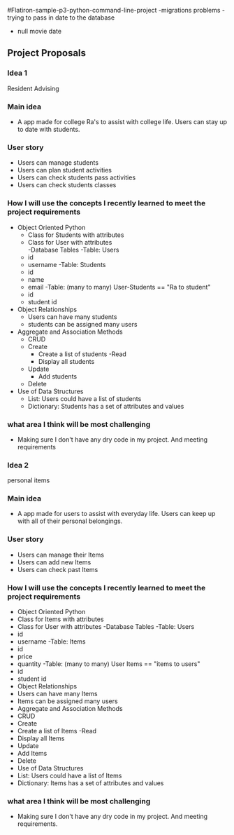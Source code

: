 #Flatiron-sample-p3-python-command-line-project
-migrations problems
-trying to pass in date to the database
- null movie date
## Project Proposals 

### Idea 1
Resident Advising 

### Main idea
- A app made for college Ra's to assist with college life. Users can stay up to date with students. 
### User story
- Users can manage students
- Users can plan student activities
- Users can check students pass activities 
- Users can check students classes

### How I will use the concepts I recently learned to meet the project requirements 

- Object Oriented Python 
    - Class for Students with attributes
    - Class for User with attributes  
-Database Tables 
    -Table: Users 
    - id
    - username
    -Table: Students
    - id
    - name 
    - email
    -Table: (many to many) User-Students  == "Ra to student"
    - id 
    - student id
- Object Relationships
     - Users can have many students
     - students can be assigned many users
- Aggregate and Association Methods 
    - CRUD
    - Create
        - Create a list of students
    -Read
        - Display all students
    - Update
        - Add students
    - Delete
- Use of Data Structures 
    - List: Users could have a list of students 
    - Dictionary: Students has a set of attributes and values

### what area I think will be most challenging

- Making sure I don't have any dry code in my project. And meeting requirements


### Idea 2


personal items


### Main idea
- A app made for users to assist with everyday life. Users can keep up with all of their personal belongings.


### User story
- Users can manage their Items
- Users can add new Items
- Users can check past Items


### How I will use the concepts I recently learned to meet the project requirements


- Object Oriented Python
- Class for Items with attributes
- Class for User with attributes
-Database Tables
-Table: Users
- id
- username
-Table: Items
- id
- price
- quantity
-Table: (many to many) User Items == "items to users"
- id
- student id
- Object Relationships
- Users can have many Items
- Items can be assigned many users
- Aggregate and Association Methods
- CRUD
- Create
- Create a list of Items
-Read
- Display all Items
- Update
- Add Items
- Delete
- Use of Data Structures
- List: Users could have a list of Items
- Dictionary: Items has a set of attributes and values


### what area I think will be most challenging


- Making sure I don't have any dry code in my project. And meeting requirements.

